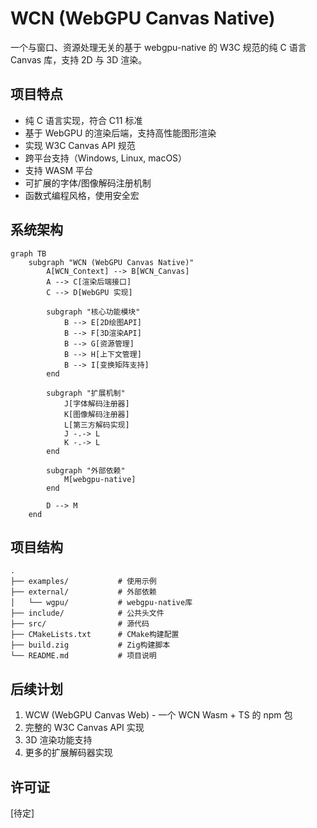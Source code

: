 # WCN (WebGPU Canvas Native)

一个与窗口、资源处理无关的基于 webgpu-native 的 W3C 规范的纯 C 语言 Canvas 库，支持 2D 与 3D 渲染。

## 项目特点

- 纯 C 语言实现，符合 C11 标准
- 基于 WebGPU 的渲染后端，支持高性能图形渲染
- 实现 W3C Canvas API 规范
- 跨平台支持（Windows, Linux, macOS）
- 支持 WASM 平台
- 可扩展的字体/图像解码注册机制
- 函数式编程风格，使用安全宏

## 系统架构

```mermaid
graph TB
    subgraph "WCN (WebGPU Canvas Native)"
        A[WCN_Context] --> B[WCN_Canvas]
        A --> C[渲染后端接口]
        C --> D[WebGPU 实现]

        subgraph "核心功能模块"
            B --> E[2D绘图API]
            B --> F[3D渲染API]
            B --> G[资源管理]
            B --> H[上下文管理]
            B --> I[变换矩阵支持]
        end

        subgraph "扩展机制"
            J[字体解码注册器]
            K[图像解码注册器]
            L[第三方解码实现]
            J -.-> L
            K -.-> L
        end

        subgraph "外部依赖"
            M[webgpu-native]
        end

        D --> M
    end
```

## 项目结构

```
.
├── examples/           # 使用示例
├── external/           # 外部依赖
│   └── wgpu/           # webgpu-native库
├── include/            # 公共头文件
├── src/                # 源代码
├── CMakeLists.txt      # CMake构建配置
├── build.zig           # Zig构建脚本
└── README.md           # 项目说明
```

## 后续计划

1. WCW (WebGPU Canvas Web) - 一个 WCN Wasm + TS 的 npm 包
2. 完整的 W3C Canvas API 实现
3. 3D 渲染功能支持
4. 更多的扩展解码器实现

## 许可证

[待定]
